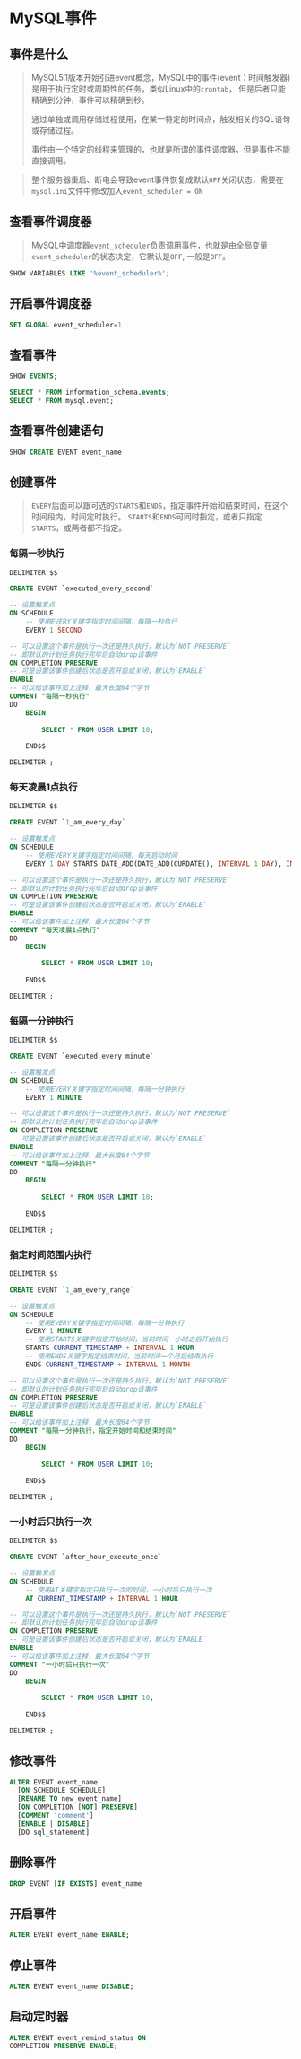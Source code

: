 # MySQL事件








## 事件是什么

> MySQL5.1版本开始引进event概念，MySQL中的事件(event：时间触发器)是用于执行定时或周期性的任务，类似Linux中的`crontab`，
> 但是后者只能精确到分钟，事件可以精确到秒。
>
> 通过单独或调用存储过程使用，在某一特定的时间点，触发相关的SQL语句或存储过程。
>
> 事件由一个特定的线程来管理的，也就是所谓的事件调度器，但是事件不能直接调用。

> 整个服务器重启、断电会导致event事件恢复成默认`OFF`关闭状态，需要在`mysql.ini`文件中修改加入`event_scheduler = ON`


## 查看事件调度器

> MySQL中调度器`event_scheduler`负责调用事件，也就是由全局变量`event_scheduler`的状态决定，它默认是`OFF`, 一般是`OFF`。

```sql
SHOW VARIABLES LIKE '%event_scheduler%';
```

## 开启事件调度器

```sql
SET GLOBAL event_scheduler=1
```



## 查看事件

```sql
SHOW EVENTS;

SELECT * FROM information_schema.events;
SELECT * FROM mysql.event;
```

## 查看事件创建语句

```sql
SHOW CREATE EVENT event_name
```

## 创建事件

> `EVERY`后面可以跟可选的`STARTS`和`ENDS`，指定事件开始和结束时间，在这个时间段内，时间定时执行。
> `STARTS`和`ENDS`可同时指定，或者只指定`STARTS`，或两者都不指定。

### 每隔一秒执行

```sql
DELIMITER $$

CREATE EVENT `executed_every_second`

-- 设置触发点
ON SCHEDULE
	-- 使用EVERY关键字指定时间间隔，每隔一秒执行
	EVERY 1 SECOND

-- 可以设置这个事件是执行一次还是持久执行，默认为`NOT PRESERVE`
-- 即默认的计划任务执行完毕后自动drop该事件
ON COMPLETION PRESERVE 
-- 可是设置该事件创建后状态是否开启或关闭，默认为`ENABLE`
ENABLE
-- 可以给该事件加上注释，最大长度64个字节
COMMENT "每隔一秒执行"
DO
	BEGIN
		
		SELECT * FROM USER LIMIT 10;
		
	END$$

DELIMITER ;
```

### 每天凌晨1点执行

```sql
DELIMITER $$

CREATE EVENT `1_am_every_day`

-- 设置触发点
ON SCHEDULE
	-- 使用EVERY关键字指定时间间隔，每天启动时间
	EVERY 1 DAY STARTS DATE_ADD(DATE_ADD(CURDATE(), INTERVAL 1 DAY), INTERVAL 1 HOUR)

-- 可以设置这个事件是执行一次还是持久执行，默认为`NOT PRESERVE`
-- 即默认的计划任务执行完毕后自动drop该事件
ON COMPLETION PRESERVE 
-- 可是设置该事件创建后状态是否开启或关闭，默认为`ENABLE`
ENABLE
-- 可以给该事件加上注释，最大长度64个字节
COMMENT "每天凌晨1点执行"
DO
	BEGIN
		
		SELECT * FROM USER LIMIT 10;
		
	END$$

DELIMITER ;
```

### 每隔一分钟执行

```sql
DELIMITER $$

CREATE EVENT `executed_every_minute`

-- 设置触发点
ON SCHEDULE
	-- 使用EVERY关键字指定时间间隔，每隔一分钟执行
	EVERY 1 MINUTE

-- 可以设置这个事件是执行一次还是持久执行，默认为`NOT PRESERVE`
-- 即默认的计划任务执行完毕后自动drop该事件
ON COMPLETION PRESERVE 
-- 可是设置该事件创建后状态是否开启或关闭，默认为`ENABLE`
ENABLE
-- 可以给该事件加上注释，最大长度64个字节
COMMENT "每隔一分钟执行"
DO
	BEGIN
		
		SELECT * FROM USER LIMIT 10;
		
	END$$

DELIMITER ;
```

### 指定时间范围内执行

```sql
DELIMITER $$

CREATE EVENT `1_am_every_range`

-- 设置触发点
ON SCHEDULE
	-- 使用EVERY关键字指定时间间隔，每隔一分钟执行
	EVERY 1 MINUTE
	-- 使用STARTS关键字指定开始时间，当前时间一小时之后开始执行
	STARTS CURRENT_TIMESTAMP + INTERVAL 1 HOUR
	-- 使用ENDS关键字指定结束时间，当前时间一个月后结束执行
	ENDS CURRENT_TIMESTAMP + INTERVAL 1 MONTH

-- 可以设置这个事件是执行一次还是持久执行，默认为`NOT PRESERVE`
-- 即默认的计划任务执行完毕后自动drop该事件
ON COMPLETION PRESERVE 
-- 可是设置该事件创建后状态是否开启或关闭，默认为`ENABLE`
ENABLE
-- 可以给该事件加上注释，最大长度64个字节
COMMENT "每隔一分钟执行，指定开始时间和结束时间"
DO
	BEGIN
		
		SELECT * FROM USER LIMIT 10;
		
	END$$

DELIMITER ;
```





### 一小时后只执行一次

```sql
DELIMITER $$

CREATE EVENT `after_hour_execute_once`

-- 设置触发点
ON SCHEDULE
	-- 使用AT关键字指定只执行一次的时间，一小时后只执行一次
	AT CURRENT_TIMESTAMP + INTERVAL 1 HOUR

-- 可以设置这个事件是执行一次还是持久执行，默认为`NOT PRESERVE`
-- 即默认的计划任务执行完毕后自动drop该事件
ON COMPLETION PRESERVE 
-- 可是设置该事件创建后状态是否开启或关闭，默认为`ENABLE`
ENABLE
-- 可以给该事件加上注释，最大长度64个字节
COMMENT "一小时后只执行一次"
DO
	BEGIN
		
		SELECT * FROM USER LIMIT 10;
		
	END$$

DELIMITER ;
```







## 修改事件

```sql
ALTER EVENT event_name
  [ON SCHEDULE SCHEDULE]
  [RENAME TO new_event_name]
  [ON COMPLETION [NOT] PRESERVE]
  [COMMENT 'comment']
  [ENABLE | DISABLE]
  [DO sql_statement]
```

## 删除事件

```sql
DROP EVENT [IF EXISTS] event_name
```

## 开启事件

```sql
ALTER EVENT event_name ENABLE;
```

## 停止事件

```sql
ALTER EVENT event_name DISABLE;
```



## 启动定时器

```sql
ALTER EVENT event_remind_status ON    
COMPLETION PRESERVE ENABLE; 
```
